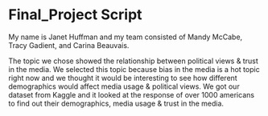# Final_Project Script
My name is Janet Huffman and my team consisted of Mandy McCabe, Tracy Gadient, and Carina Beauvais.

The topic we chose showed the relationship between political views & trust in the media.  We selected this topic because bias in the media is a hot topic right now and we thought it would be interesting to see how different demographics would affect media usage & political views.  We got our dataset from Kaggle and it looked at the response of over 1000 americans to find out their demographics, media usage & trust in the media.

